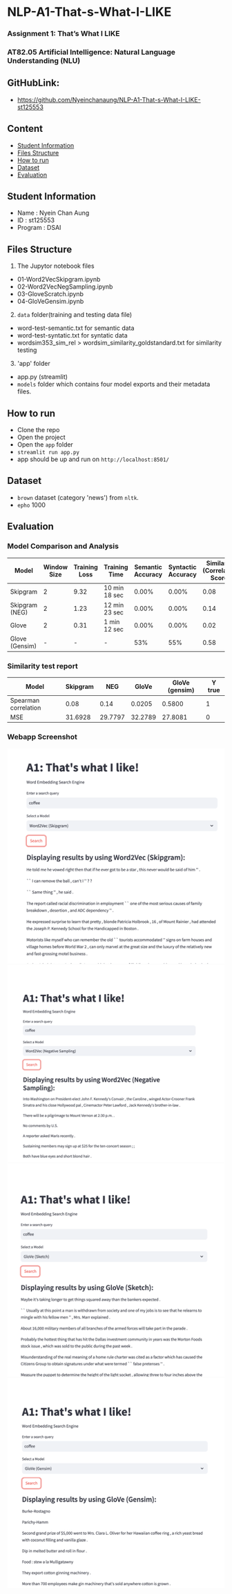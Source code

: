 # NLP-A1-That-s-What-I-LIKE
### Assignment 1: That’s What I LIKE
### AT82.05 Artificial Intelligence: Natural Language Understanding (NLU)

## GitHubLink:
-  https://github.com/Nyeinchanaung/NLP-A1-That-s-What-I-LIKE-st125553

## Content
- [Student Information](#student-information)
- [Files Structure](#files-structure)
- [How to run](#how-to-run)
- [Dataset](#dataset)
- [Evaluation](#evaluation)

## Student Information
 - Name     : Nyein Chan Aung
 - ID       : st125553
 - Program  : DSAI

## Files Structure
1) The Jupytor notebook files
- 01-Word2VecSkipgram.ipynb
- 02-Word2VecNegSampling.ipynb
- 03-GloveScratch.ipynb
- 04-GloVeGensim.ipynb
2) `data` folder(training and testing data file)
- word-test-semantic.txt for semantic data
- word-test-syntatic.txt for syntatic data
- wordsim353_sim_rel > wordsim_similarity_goldstandard.txt for similarity testing
3) 'app' folder  
- app.py (streamlit)
- `models` folder which contains four model exports and their metadata files.
 
## How to run
 - Clone the repo
 - Open the project
 - Open the `app` folder
 - `streamlit run app.py`
 - app should be up and run on `http://localhost:8501/`

## Dataset
- `brown` dataset (category 'news') from `nltk`.
- `epho` 1000

 ## Evaluation

### Model Comparison and Analysis

| Model             | Window Size | Training Loss | Training Time | Semantic Accuracy | Syntactic Accuracy | Similarity (Correlation Score) |
|-------------------|-------------|---------------|---------------|--------------------|-------------------|-------------------|
| Skipgram          | 2     | 9.32      | 10 min 18 sec       | 0.00%            | 0.00%           | 0.08   |
| Skipgram (NEG)    | 2     | 1.23       | 12 min 23 sec       | 0.00%            | 0.00%           | 0.14   |
| Glove             | 2     | 0.31      | 1 min 12 sec       | 0.00%            | 0.00%           | 0.02   |
| Glove (Gensim)    | - | -       | -       | 53%            | 55%           | 0.58   |

### Similarity test report
| Model             | Skipgram | NEG    |  GloVe   | GloVe (gensim)| Y true |
|-------------------|----------|---------|---------|---------------|--------|
| Spearman correlation | 0.08  | 0.14    | 0.0205  | 0.5800        |1       |
| MSE               | 31.6928  | 29.7797 | 32.2789 | 27.8081       |0       |

### Webapp Screenshot

![Skipgram](s1.png)
![Skipgram-Neg](s2.png)
![Glove](s3.png)
![Glove-Gensim](s4.png)